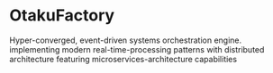 # OtakuFactory
Hyper-converged, event-driven systems orchestration engine. implementing modern real-time-processing patterns with distributed architecture featuring microservices-architecture capabilities
